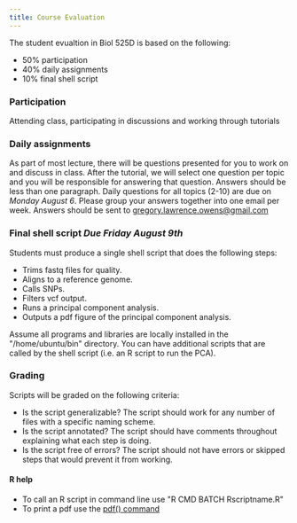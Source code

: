 ```yaml
---
title: Course Evaluation
---
```


The student evualtion in Biol 525D is based on the following:

* 50% participation
* 40% daily assignments
* 10% final shell script

### Participation
Attending class, participating in discussions and working through tutorials

### Daily assignments
As part of most lecture, there will be questions presented for you to work on and discuss in class. 
After the tutorial, we will select one question per topic and you will be responsible for answering that question. 
Answers should be less than one paragraph. 
Daily questions for all topics (2-10) are due on _Monday August 6_.
Please group your answers together into one email per week.
Answers should be sent to gregory.lawrence.owens@gmail.com

### Final shell script *Due Friday August 9th*
Students must produce a single shell script that does the following steps:
* Trims fastq files for quality.
* Aligns to a reference genome.
* Calls SNPs.
* Filters vcf output.
* Runs a principal component analysis.
* Outputs a pdf figure of the principal component analysis. 

Assume all programs and libraries are locally installed in the "/home/ubuntu/bin" directory. You can have additional scripts that are called by the shell script (i.e. an R script to run the PCA). 
### Grading
Scripts will be graded on the following criteria:
* Is the script generalizable? The script should work for any number of files with a specific naming scheme.
* Is the script annotated? The script should have comments throughout explaining what each step is doing.
* Is the script free of errors? The script should not have errors or skipped steps that would prevent it from working.

#### R help
* To call an R script in command line use "R CMD BATCH Rscriptname.R"
* To print a pdf use the [pdf() command](http://www.cookbook-r.com/Graphs/Output_to_a_file/)
